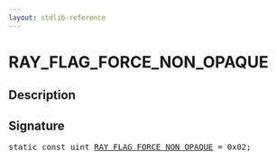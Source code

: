 ```yaml
---
layout: stdlib-reference
---
```


# RAY_FLAG_FORCE_NON_OPAQUE

## Description



## Signature
<pre>
<span class='code_keyword'>static</span> <span class='code_keyword'>const</span> <span class="code_keyword">uint</span> <a href="/stdlib-reference/global-decls/RAY_FLAG_FORCE_NON_OPAQUE" class="code_var">RAY_FLAG_FORCE_NON_OPAQUE</a> = 0x02;
</pre>

